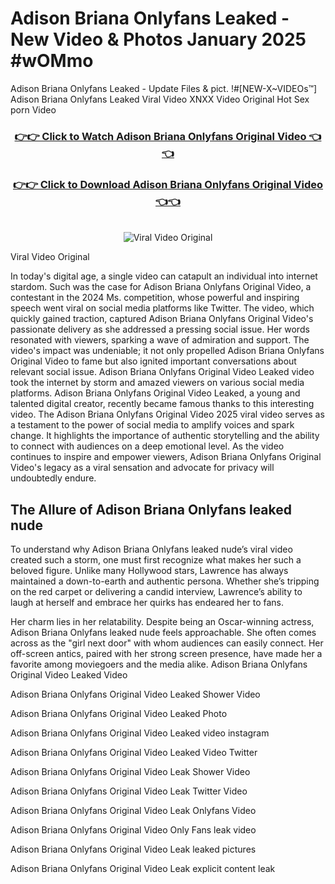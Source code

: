 # Adison Briana Onlyfans Leaked - New Video & Photos January 2025 #wOMmo

Adison Briana Onlyfans Leaked - Update Files & pict. !#[NEW-X~VIDEOs™] Adison Briana Onlyfans Leaked Viral Video XNXX Video Original Hot Sex porn Video
<br>
<div align="center">
<h3><a href="https://links2leaks.com?utm_source=adisonbriana&utm_medium=gitlong" rel="nofollow">👉👉 Click to Watch Adison Briana Onlyfans Original Video 👈👈</a></h3>
<h3><a href="https://links2leaks.com?utm_source=adisonbriana&utm_medium=gitlong" rel="nofollow">👉👉 Click to Download Adison Briana Onlyfans Original Video 👈👈</a></h3>
<br>
<a href="https://links2leaks.com?utm_source=adisonbriana&utm_medium=gitlong" rel="nofollow"><img src="https://i.ibb.co/Gkj2r4b/banner.png" alt="Viral Video Original" style="max-width: 100%; display: inline-block;" data-target="animated-image.originalImage"></a>
</div>

Viral Video Original

In today's digital age, a single video can catapult an individual into internet stardom. Such was the case for Adison Briana Onlyfans Original Video, a contestant in the 2024 Ms. competition, whose powerful and inspiring speech went viral on social media platforms like Twitter.
The video, which quickly gained traction, captured Adison Briana Onlyfans Original Video's passionate delivery as she addressed a pressing social issue. Her words resonated with viewers, sparking a wave of admiration and support. The video's impact was undeniable; it not only propelled Adison Briana Onlyfans Original Video to fame but also ignited important conversations about relevant social issue.
Adison Briana Onlyfans Original Video Leaked video took the internet by storm and amazed viewers on various social media platforms. Adison Briana Onlyfans Original Video Leaked, a young and talented digital creator, recently became famous thanks to this interesting video.
The Adison Briana Onlyfans Original Video 2025 viral video serves as a testament to the power of social media to amplify voices and spark change. It highlights the importance of authentic storytelling and the ability to connect with audiences on a deep emotional level. As the video continues to inspire and empower viewers, Adison Briana Onlyfans Original Video's legacy as a viral sensation and advocate for privacy will undoubtedly endure.

<h2>The Allure of Adison Briana Onlyfans leaked nude</h2>


To understand why Adison Briana Onlyfans leaked nude’s viral video created such a storm, one must first recognize what makes her such a beloved figure. Unlike many Hollywood stars, Lawrence has always maintained a down-to-earth and authentic persona. Whether she’s tripping on the red carpet or delivering a candid interview, Lawrence’s ability to laugh at herself and embrace her quirks has endeared her to fans.

Her charm lies in her relatability. Despite being an Oscar-winning actress, Adison Briana Onlyfans leaked nude feels approachable. She often comes across as the "girl next door" with whom audiences can easily connect. Her off-screen antics, paired with her strong screen presence, have made her a favorite among moviegoers and the media alike.
Adison Briana Onlyfans Original Video Leaked Video

Adison Briana Onlyfans Original Video Leaked Shower Video

Adison Briana Onlyfans Original Video Leaked Photo

Adison Briana Onlyfans Original Video Leaked video instagram

Adison Briana Onlyfans Original Video Leaked Video Twitter

Adison Briana Onlyfans Original Video Leak Shower Video

Adison Briana Onlyfans Original Video Leak Twitter Video

Adison Briana Onlyfans Original Video Leak Onlyfans Video

Adison Briana Onlyfans Original Video Only Fans leak video

Adison Briana Onlyfans Original Video Leak leaked pictures

Adison Briana Onlyfans Original Video Leak explicit content leak